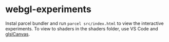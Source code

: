 # webgl-experiments
Instal parcel bundler and run `parcel src/index.html` to view the interactive experiments. To view to shaders in the shaders folder, use VS Code and [glslCanvas](https://marketplace.visualstudio.com/items?itemName=circledev.glsl-canvas).